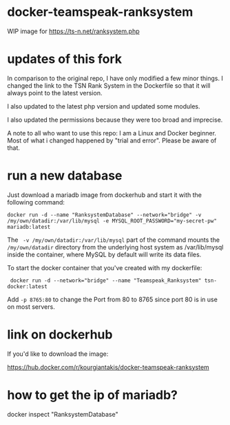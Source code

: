 # docker-teamspeak-ranksystem
WIP image for https://ts-n.net/ranksystem.php

# updates of this fork

In comparison to the original repo, I have only modified a few minor things.
I changed the link to the TSN Rank System in the Dockerfile so that it will always point to the latest version.

I also updated to the latest php version and updated some modules.

I also updated the permissions because they were too broad and imprecise.

A note to all who want to use this repo:
I am a Linux and Docker beginner. Most of what i changed happened by "trial and error". Please be aware of that.

# run a new database

Just download a mariadb image from dockerhub and start it with the following command:

```docker run -d --name "RanksystemDatabase" --network="bridge" -v /my/own/datadir:/var/lib/mysql -e MYSQL_ROOT_PASSWORD="my-secret-pw" mariadb:latest``` 

The ``` -v /my/own/datadir:/var/lib/mysql```  part of the command mounts the ```/my/own/datadir``` directory from the underlying host system as /var/lib/mysql inside the container, where MySQL by default will write its data files.

To start the docker container that you've created with my dockerfile:

``` docker run -d --network="bridge" --name "Teamspeak_Ranksystem" tsn-docker:latest``` 

Add ```-p 8765:80```  to change the Port from 80 to 8765 since port 80 is in use on most servers.

# link on dockerhub

If you'd like to download the image:

https://hub.docker.com/r/kourgiantakis/docker-teamspeak-ranksystem

# how to get the ip of mariadb?
docker inspect "RanksystemDatabase"

